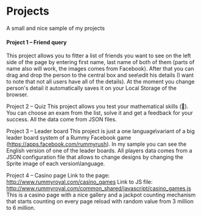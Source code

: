 Projects
========

A small and nice sample of my projects

#### Project 1 – Friend query ####
This project allows you to fitter a list of friends you want to see on the left side of the page by entering first name, last name of both of them (parts of name also will work, the images comes from Facebook). 
After that you can drag and drop the person to the central box and see\edit his details (I want to note that not all users have all of the details).  At the moment you change person's detail it automatically saves it on your Local Storage of the browser. 

Project 2 – Quiz
This project allows you test your mathematical skills (). You can choose an exam from the list, solve it and get a feedback for your success. All the data come from JSON files.

Project 3 – Leader board
This project is just a one language\variant of a big leader board system of a Rummy Facebook game (https://apps.facebook.com/rummyrush). In my sample you can see the English version of one of the leader boards. All players data comes from a JSON configuration file that allows to change designs by changing the Sprite image of each version\language.

Project 4 – Casino page
Link to the page: http://www.rummyroyal.com/casino_games
Link to JS file: http://www.rummyroyal.com/common_shared/javascript/casino_games.js 
This is a casino page with a nice gallery and a jackpot counting mechanism that starts counting on every page reload with random value from 3 million to 6 million.

